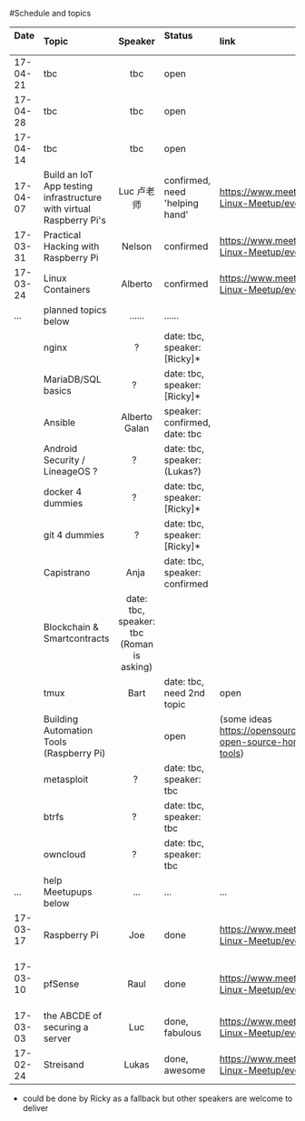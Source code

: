 #Schedule and topics


| Date          | Topic         | Speaker  |Status                    | link           |
| ------------- |:--------------|:--------:|:-------------------------|:-------------|
| 17-04-21      | tbc           | tbc      | open                     |
| 17-04-28      | tbc           | tbc      | open                     |
| 17-04-14      | tbc           | tbc      | open                     |
| 17-04-07      | Build an IoT App testing infrastructure with virtual Raspberry Pi's | Luc 卢老师| confirmed, need 'helping hand' | https://www.meetup.com/Shanghai-Linux-Meetup/events/238791260/
| 17-03-31      |Practical Hacking with Raspberry Pi | Nelson | confirmed | https://www.meetup.com/Shanghai-Linux-Meetup/events/238764041/
| 17-03-24      | Linux Containers | Alberto  | confirmed  | https://www.meetup.com/Shanghai-Linux-Meetup/events/237978511/
|...            | planned topics below | ...... | ......  |                   
|        | nginx        | ?   | date: tbc, speaker: [Ricky]* |
|        | MariaDB/SQL basics  | ?   | date: tbc, speaker: [Ricky]*  |
|        | Ansible      | Alberto Galan | speaker: confirmed, date: tbc |
|        | Android Security / LineageOS ?  | ?   | date: tbc, speaker: (Lukas?)  |
|        | docker 4 dummies  | ?   | date: tbc, speaker: [Ricky]*  |
|        | git 4 dummies | ? | date: tbc, speaker: [Ricky]*  |
|        | Capistrano |  Anja  | date: tbc, speaker: confirmed  |
|        | Blockchain & Smartcontracts | date: tbc, speaker: tbc (Roman is asking)  |
|        | tmux          | Bart | date: tbc, need 2nd topic | open   |
|        | Building Automation Tools (Raspberry Pi)     |     | open     | (some ideas https://opensource.com/life/16/3/5-open-source-home-automation-tools)
|        | metasploit |  ?  | date: tbc, speaker: tbc  |
|        | btrfs        | ?   | date: tbc, speaker: tbc  |
|        | owncloud     | ?   | date: tbc, speaker: tbc  |
|...     | help Meetupups below     | ...    | ...     |...
| 17-03-17      | Raspberry Pi | Joe | done  | https://www.meetup.com/Shanghai-Linux-Meetup/events/238234568/
| 17-03-10      | pfSense      | Raul | done  | https://www.meetup.com/Shanghai-Linux-Meetup/events/238109581/
| 17-03-03      | the ABCDE of securing a server | Luc | done, fabulous | https://www.meetup.com/Shanghai-Linux-Meetup/events/237752035/
| 17-02-24      | Streisand     | Lukas    | done, awesome     |https://www.meetup.com/Shanghai-Linux-Meetup/events/237645001/

* could be done by Ricky as a fallback but other speakers are welcome to deliver
